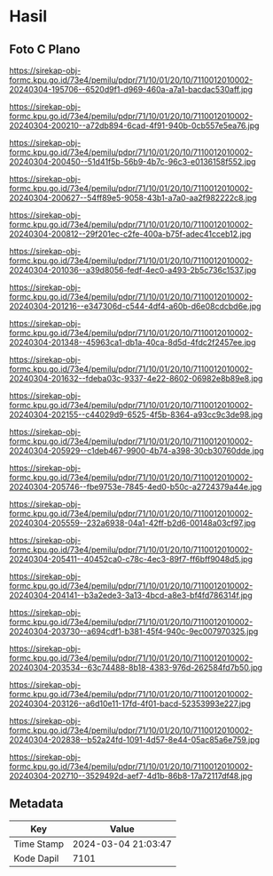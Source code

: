 # Hasil

## Foto C Plano

https://sirekap-obj-formc.kpu.go.id/73e4/pemilu/pdpr/71/10/01/20/10/7110012010002-20240304-195706--6520d9f1-d969-460a-a7a1-bacdac530aff.jpg

https://sirekap-obj-formc.kpu.go.id/73e4/pemilu/pdpr/71/10/01/20/10/7110012010002-20240304-200210--a72db894-6cad-4f91-940b-0cb557e5ea76.jpg

https://sirekap-obj-formc.kpu.go.id/73e4/pemilu/pdpr/71/10/01/20/10/7110012010002-20240304-200450--51d41f5b-56b9-4b7c-96c3-e0136158f552.jpg

https://sirekap-obj-formc.kpu.go.id/73e4/pemilu/pdpr/71/10/01/20/10/7110012010002-20240304-200627--54ff89e5-9058-43b1-a7a0-aa2f982222c8.jpg

https://sirekap-obj-formc.kpu.go.id/73e4/pemilu/pdpr/71/10/01/20/10/7110012010002-20240304-200812--29f201ec-c2fe-400a-b75f-adec41cceb12.jpg

https://sirekap-obj-formc.kpu.go.id/73e4/pemilu/pdpr/71/10/01/20/10/7110012010002-20240304-201036--a39d8056-fedf-4ec0-a493-2b5c736c1537.jpg

https://sirekap-obj-formc.kpu.go.id/73e4/pemilu/pdpr/71/10/01/20/10/7110012010002-20240304-201216--e347306d-c544-4df4-a60b-d6e08cdcbd6e.jpg

https://sirekap-obj-formc.kpu.go.id/73e4/pemilu/pdpr/71/10/01/20/10/7110012010002-20240304-201348--45963ca1-db1a-40ca-8d5d-4fdc2f2457ee.jpg

https://sirekap-obj-formc.kpu.go.id/73e4/pemilu/pdpr/71/10/01/20/10/7110012010002-20240304-201632--fdeba03c-9337-4e22-8602-06982e8b89e8.jpg

https://sirekap-obj-formc.kpu.go.id/73e4/pemilu/pdpr/71/10/01/20/10/7110012010002-20240304-202155--c44029d9-6525-4f5b-8364-a93cc9c3de98.jpg

https://sirekap-obj-formc.kpu.go.id/73e4/pemilu/pdpr/71/10/01/20/10/7110012010002-20240304-205929--c1deb467-9900-4b74-a398-30cb30760dde.jpg

https://sirekap-obj-formc.kpu.go.id/73e4/pemilu/pdpr/71/10/01/20/10/7110012010002-20240304-205746--fbe9753e-7845-4ed0-b50c-a2724379a44e.jpg

https://sirekap-obj-formc.kpu.go.id/73e4/pemilu/pdpr/71/10/01/20/10/7110012010002-20240304-205559--232a6938-04a1-42ff-b2d6-00148a03cf97.jpg

https://sirekap-obj-formc.kpu.go.id/73e4/pemilu/pdpr/71/10/01/20/10/7110012010002-20240304-205411--40452ca0-c78c-4ec3-89f7-ff6bff9048d5.jpg

https://sirekap-obj-formc.kpu.go.id/73e4/pemilu/pdpr/71/10/01/20/10/7110012010002-20240304-204141--b3a2ede3-3a13-4bcd-a8e3-bf4fd786314f.jpg

https://sirekap-obj-formc.kpu.go.id/73e4/pemilu/pdpr/71/10/01/20/10/7110012010002-20240304-203730--a694cdf1-b381-45f4-940c-9ec007970325.jpg

https://sirekap-obj-formc.kpu.go.id/73e4/pemilu/pdpr/71/10/01/20/10/7110012010002-20240304-203534--63c74488-8b18-4383-976d-262584fd7b50.jpg

https://sirekap-obj-formc.kpu.go.id/73e4/pemilu/pdpr/71/10/01/20/10/7110012010002-20240304-203126--a6d10e11-17fd-4f01-bacd-52353993e227.jpg

https://sirekap-obj-formc.kpu.go.id/73e4/pemilu/pdpr/71/10/01/20/10/7110012010002-20240304-202838--b52a24fd-1091-4d57-8e44-05ac85a6e759.jpg

https://sirekap-obj-formc.kpu.go.id/73e4/pemilu/pdpr/71/10/01/20/10/7110012010002-20240304-202710--3529492d-aef7-4d1b-86b8-17a72117df48.jpg


## Metadata

| Key        | Value               |
| ---------- | ------------------- |
| Time Stamp | 2024-03-04 21:03:47 |
| Kode Dapil | 7101                |



